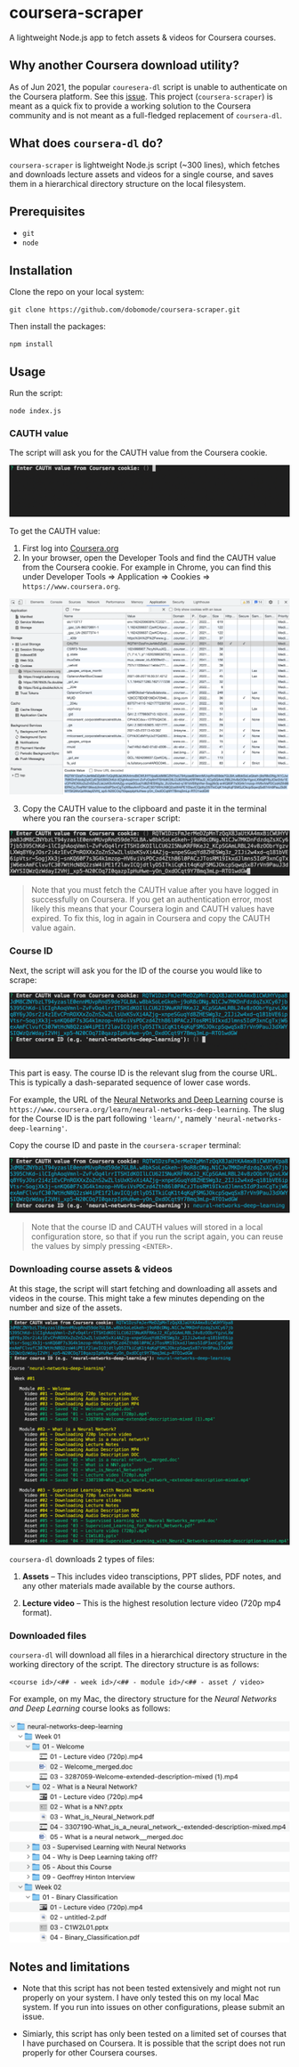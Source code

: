 # coursera-scraper

A lightweight Node.js app to fetch assets & videos for Coursera courses.

## Why another Coursera download utility?

As of Jun 2021, the popular `couresera-dl` script is unable to authenticate on the Coursera platform. See this [issue](https://github.com/coursera-dl/coursera-dl/issues/800). This project (`coursera-scraper`) is meant as a quick fix to provide a working solution to the Coursera community and is not meant as a full-fledged replacement of `coursera-dl`.

## What does `coursera-dl` do?

`coursera-scraper` is lightweight Node.js script (~300 lines), which fetches and downloads lecture assets and videos for a single course, and saves them in a hierarchical directory structure on the local filesystem.

## Prerequisites

-   `git`
-   `node`

## Installation

Clone the repo on your local system:

`git clone https://github.com/dobomode/coursera-scraper.git`

Then install the packages:

`npm install`

## Usage

Run the script:

`node index.js`

### CAUTH value

The script will ask you for the CAUTH value from the Coursera cookie.

![test](./assets/prompt-cauth.png)

To get the CAUTH value:

1. First log into [Coursera.org](https://www.coursera.org/)
2. In your browser, open the Developer Tools and find the CAUTH value from the Coursera cookie. For example in Chrome, you can find this under Developer Tools => Application => Cookies => `https://www.coursera.org`.

![test](./assets/chrome-coursera-cauth.png)

3. Copy the CAUTH value to the clipboard and paste it in the terminal where you ran the `coursera-scraper` script:

![test](./assets/prompt-cauth2.png)

> Note that you must fetch the CAUTH value after you have logged in successfully on Coursera. If you get an authentication error, most likely this means that your Coursera login and CAUTH values have expired. To fix this, log in again in Coursera and copy the CAUTH value again.

### Course ID

Next, the script will ask you for the ID of the course you would like to scrape:

![test](./assets/prompt-cid.png)

This part is easy. The course ID is the relevant slug from the course URL. This is typically a dash-separated sequence of lower case words.

For example, the URL of the [Neural Networks and Deep Learning](https://www.coursera.org/learn/neural-networks-deep-learning) course is `https://www.coursera.org/learn/neural-networks-deep-learning`. The slug for the Course ID is the part following `'learn/'`, namely `'neural-networks-deep-learning'`.

Copy the course ID and paste in the `coursera-scraper` terminal:

![test](./assets/prompt-cid2.png)

> Note that the course ID and CAUTH values will stored in a local configuration store, so that if you run the script again, you can reuse the values by simply pressing `<ENTER>`.

### Downloading course assets & videos

At this stage, the script will start fetching and downloading all assets and videos in the course. This might take a few minutes depending on the number and size of the assets.

![test](./assets/asset-download.png)

`coursera-dl` downloads 2 types of files:

1. **Assets** – This includes video transciptions, PPT slides, PDF notes, and any other materials made available by the course authors.

2. **Lecture video** – This is the highest resolution lecture video (720p mp4 format).

### Downloaded files

`coursera-dl` will download all files in a hierarchical directory structure in the working directory of the script. The directory structure is as follows:

`<course id>/<## - week id>/<## - module id>/<## - asset / video>`

For example, on my Mac, the directory structure for the _Neural Networks and Deep Learning_ course looks as follows:

![test](./assets/downloaded-files.png)

## Notes and limitations

-   Note that this script has not been tested extensively and might not run properly on your system. I have only tested this on my local Mac system. If you run into issues on other configurations, please submit an issue.

-   Simiarly, this script has only been tested on a limited set of courses that I have purchased on Coursera. It is possible that the script does not run properly for other Coursera courses.
